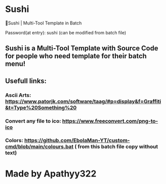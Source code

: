 # Sushi

🍣Sushi | Multi-Tool Template in Batch

Password(at entry): sushi (can be modified from batch file) 

## Sushi is a Multi-Tool Template with Source Code for people who need template for their batch menu! 


## Usefull links: 
  ### Ascii Arts: https://www.patorjk.com/software/taag/#p=display&f=Graffiti&t=Type%20Something%20
  ### Convert any file to ico: https://www.freeconvert.com/png-to-ico
  ### Colors: https://github.com/EbolaMan-YT/custom-cmd/blob/main/colours.bat ( from this batch file copy without text) 

# Made by Apathyy322
